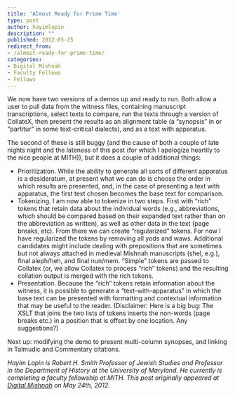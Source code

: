 ```yaml
---
title: 'Almost Ready for Prime Time'
type: post
author: hayimlapin
description: ""
published: 2012-05-25
redirect_from: 
- /almost-ready-for-prime-time/
categories:
- Digital Mishnah
- Faculty Fellows
- Fellows
---
```

We now have two versions of a demos up and ready to run. Both allow a user to pull data from the witness files, containing manuscript transcriptions, select texts to compare, run the texts through a version of CollateX, then present the results as an alignment table (a “synopsis” in or “partitur” in some text-critical dialects), and as a text with apparatus.

The second of these is still buggy (and the cause of both a couple of late nights night and the lateness of this post (for which I apologize heartily to the nice people at MITH)), but it does a couple of additional things:

- Prioritization. While the ability to generate all sorts of different apparatus is a desideratum, at present what we can do is choose the order in which results are presented, and, in the case of presenting a text with apparatus, the first text chosen becomes the base text for comparison.
- Tokenizing. I am now able to tokenize in two steps. First with “rich” tokens that retain data about the individual words (e.g., abbreviations, which should be compared based on their expanded text rather than on the abbreviation as written), as well as other data in the text (page breaks, etc). From there we can create “regularized” tokens. For now I have regularized the tokens by removing all yods and waws. Additional candidates might include dealing with prepositions that are sometimes but not always attached in medieval Mishnah manuscripts (shel, e.g.), final aleph/heh, and final nun/mem. “Simple” tokens are passed to Collatex (or, we allow Collatex to process “rich” tokens) and the resulting collation output is merged with the rich tokens.
- Presentation. Because the “rich” tokens retain information about the witness, it is possible to generate a “text-with-apparatus” in which the base text can be presented with formatting and contextual information that may be useful to the reader. (Disclaimer: Here is a big bug: The XSLT that joins the two lists of tokens inserts the non-words (page breaks etc.) in a position that is offset by one location. Any suggestions?)

Next up: modifying the demo to present multi-column synopses, and linking in Talmudic and Commentary citations.

_Hayim Lapin is Robert H. Smith Professor of Jewish Studies and Professor in the Department of History at the University of Maryland. He currently is completing a faculty fellowship at MITH. This post originally appeared at[ Digital Mishnah](http://www.digitalmishnah.org/uncategorized/housekeeping/) on May 24th, 2012._

